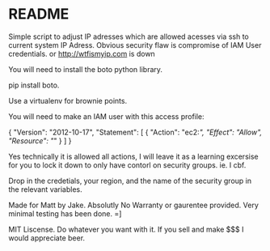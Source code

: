 README
===========

Simple script to adjust IP adresses which are allowed acesses via ssh to current system IP Adress.
Obvious security flaw is compromise of IAM User credentials. or http://wtfismyip.com is down

You will need to install the boto python library.

pip install boto.

Use a virtualenv for brownie points.

You will need to make an IAM user with this access profile:

{
  "Version": "2012-10-17",
  "Statement": [
    {
      "Action": "ec2:*",
      "Effect": "Allow",
      "Resource": "*"
    }
  ]
}

Yes technically it is allowed all actions, I will leave it as a learning excersise for you to lock it down to only have contorl on security groups. ie. I cbf.

Drop in the credetials, your region, and the name of the security group in the relevant variables.

Made for Matt by Jake.
Absolutly No Warranty or gaurentee provided. Very minimal testing has been done. =]

MIT Liscense. Do whatever you want with it. If you sell and make $$$ I would appreciate beer.
